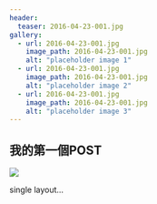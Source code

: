 ```yaml
---
header:
  teaser: 2016-04-23-001.jpg
gallery:
  - url: 2016-04-23-001.jpg
    image_path: 2016-04-23-001.jpg
    alt: "placeholder image 1"
  - url: 2016-04-23-001.jpg
    image_path: 2016-04-23-001.jpg
    alt: "placeholder image 2"
  - url: 2016-04-23-001.jpg
    image_path: 2016-04-23-001.jpg
    alt: "placeholder image 3"
---
```

## 我的第一個POST

<img src="https://sheng0328.github.io/images/2016-04-23-001.jpg">

single layout...
